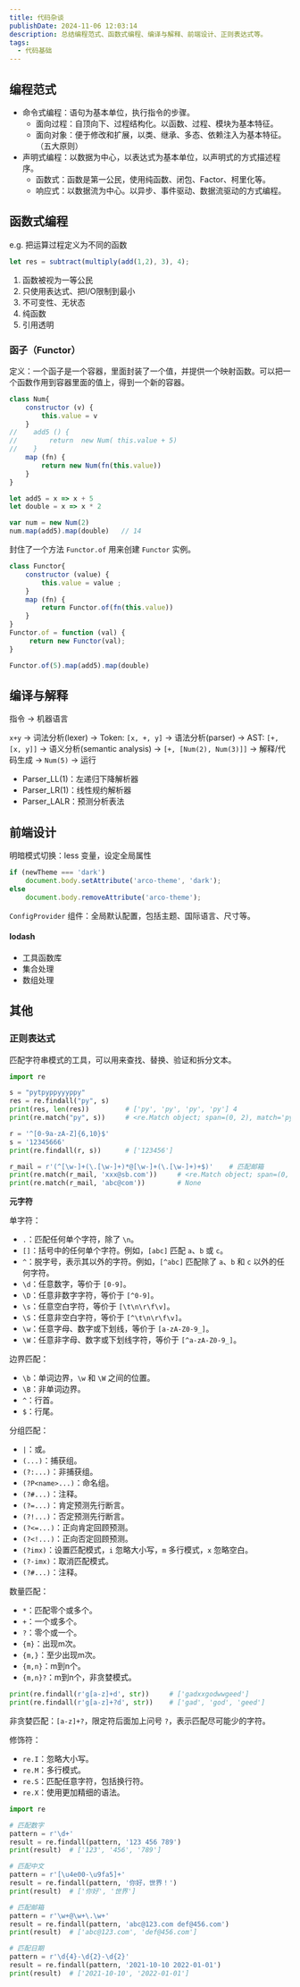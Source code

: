```yaml
---
title: 代码杂谈
publishDate: 2024-11-06 12:03:14
description: 总结编程范式、函数式编程、编译与解释、前端设计、正则表达式等。
tags:
  - 代码基础
---
```



## 编程范式

- 命令式编程：语句为基本单位，执行指令的步骤。
    - 面向过程：自顶向下、过程结构化。以函数、过程、模块为基本特征。
    - 面向对象：便于修改和扩展，以类、继承、多态、依赖注入为基本特征。（五大原则）
- 声明式编程：以数据为中心，以表达式为基本单位，以声明式的方式描述程序。
    - 函数式：函数是第一公民，使用纯函数、闭包、Factor、柯里化等。
    - 响应式：以数据流为中心。以异步、事件驱动、数据流驱动的方式编程。




## 函数式编程

e.g. 把运算过程定义为不同的函数

```js
let res = subtract(multiply(add(1,2), 3), 4);
```

1. 函数被视为一等公民
2. 只使用表达式、把I/O限制到最小
3. 不可变性、无状态
4. 纯函数
5. 引用透明



### 函子（Functor）

定义：一个函子是一个容器，里面封装了一个值，并提供一个映射函数。可以把一个函数作用到容器里面的值上，得到一个新的容器。

```js
class Num{
    constructor (v) {
        this.value = v
    }      
//    add5 () {
//        return  new Num( this.value + 5)
//    }
    map (fn) {
        return new Num(fn(this.value))
    }
}

let add5 = x => x + 5
let double = x => x * 2

var num = new Num(2)
num.map(add5).map(double)   // 14
```

封住了一个方法 `Functor.of` 用来创建 `Functor` 实例。

```js
class Functor{
    constructor (value) {
        this.value = value ;
    }      
    map (fn) {
        return Functor.of(fn(this.value))
    }
}
Functor.of = function (val) {
     return new Functor(val);
}

Functor.of(5).map(add5).map(double)
```







## 编译与解释

指令 -> 机器语言

`x+y` -> 词法分析(lexer) -> Token: `[x, +, y]` -> 语法分析(parser) -> AST: `[+, [x, y]]` -> 语义分析(semantic analysis) -> `[+, [Num(2), Num(3)]]` -> 解释/代码生成 -> `Num(5)` -> 运行

- Parser_LL(1)：左递归下降解析器
- Parser_LR(1)：线性规约解析器
- Parser_LALR：预测分析表法




## 前端设计

明暗模式切换：less 变量，设定全局属性


```js
if (newTheme === 'dark') 
    document.body.setAttribute('arco-theme', 'dark');
else 
    document.body.removeAttribute('arco-theme');
```


`ConfigProvider` 组件：全局默认配置，包括主题、国际语言、尺寸等。

#### lodash

- 工具函数库
- 集合处理
- 数组处理







## 其他



### 正则表达式

匹配字符串模式的工具，可以用来查找、替换、验证和拆分文本。

```py
import re

s = "pytpyppyyyppy"
res = re.findall("py", s)
print(res, len(res))         # ['py', 'py', 'py', 'py'] 4
print(re.match("py", s))     # <re.Match object; span=(0, 2), match='py'>

r = '^[0-9a-zA-Z]{6,10}$'
s = '12345666'
print(re.findall(r, s))      # ['123456']

r_mail = r'(^[\w-]+(\.[\w-]+)*@[\w-]+(\.[\w-]+)+$)'    # 匹配邮箱
print(re.match(r_mail, 'xxx@sb.com'))     # <re.Match object; span=(0, 10), match='xxx@sb.com'>
print(re.match(r_mail, 'abc@com'))        # None
```

**元字符**

单字符：
- `.`：匹配任何单个字符，除了 `\n`。
- `[]`：括号中的任何单个字符。例如，`[abc]` 匹配 `a`、`b` 或 `c`。
- `^`：脱字号，表示其以外的字符。例如，`[^abc]` 匹配除了 `a`、`b` 和 `c` 以外的任何字符。
- `\d`：任意数字，等价于 `[0-9]`。
- `\D`：任意非数字字符，等价于 `[^0-9]`。
- `\s`：任意空白字符，等价于 `[\t\n\r\f\v]`。
- `\S`：任意非空白字符，等价于 `[^\t\n\r\f\v]`。
- `\w`：任意字母、数字或下划线，等价于 `[a-zA-Z0-9_]`。
- `\W`：任意非字母、数字或下划线字符，等价于 `[^a-zA-Z0-9_]`。

边界匹配：
- `\b`：单词边界，`\w` 和 `\W` 之间的位置。
- `\B`：非单词边界。
- `^`：行首。
- `$`：行尾。

分组匹配：
- `|`：或。
- `(...)`：捕获组。
- `(?:...)`：非捕获组。
- `(?P<name>...)`：命名组。
- `(?#...)`：注释。
- `(?=...)`：肯定预测先行断言。
- `(?!...)`：否定预测先行断言。
- `(?<=...)`：正向肯定回顾预测。
- `(?<!...)`：正向否定回顾预测。
- `(?imx)`：设置匹配模式，`i` 忽略大小写，`m` 多行模式，`x` 忽略空白。
- `(?-imx)`：取消匹配模式。
- `(?#...)`：注释。

数量匹配：
- `*`：匹配零个或多个。
- `+`：一个或多个。
- `?`：零个或一个。
- `{m}`：出现m次。
- `{m,}`：至少出现m次。
- `{m,n}`：m到n个。
- `{m,n}?`：m到n个，非贪婪模式。

```py
print(re.findall(r'g[a-z]+d', str))     # ['gadxxgodwwgeed']
print(re.findall(r'g[a-z]+?d', str))    # ['gad', 'god', 'geed']
```

非贪婪匹配：`[a-z]+?`，限定符后面加上问号 `?`，表示匹配尽可能少的字符。

修饰符：
- `re.I`：忽略大小写。
- `re.M`：多行模式。
- `re.S`：匹配任意字符，包括换行符。
- `re.X`：使用更加精细的语法。


```py
import re

# 匹配数字
pattern = r'\d+'
result = re.findall(pattern, '123 456 789')
print(result)  # ['123', '456', '789']

# 匹配中文
pattern = r'[\u4e00-\u9fa5]+'
result = re.findall(pattern, '你好，世界！')
print(result)  # ['你好', '世界']

# 匹配邮箱
pattern = r'\w+@\w+\.\w+'
result = re.findall(pattern, 'abc@123.com def@456.com')
print(result)  # ['abc@123.com', 'def@456.com']

# 匹配日期
pattern = r'\d{4}-\d{2}-\d{2}'
result = re.findall(pattern, '2021-10-10 2022-01-01')
print(result)  # ['2021-10-10', '2022-01-01']
```





